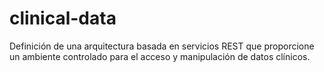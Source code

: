 # clinical-data
Definición de una arquitectura basada en servicios REST que proporcione un ambiente controlado para el acceso y manipulación de datos clínicos.
